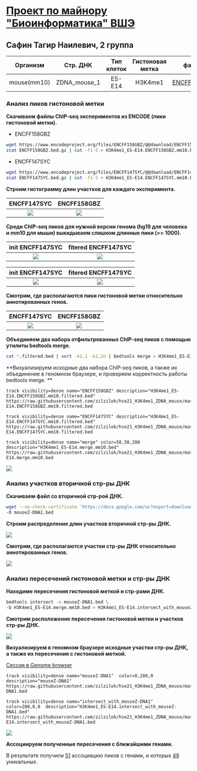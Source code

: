 # [Проект по майнору "Биоинформатика" ВШЭ](http://wiki.cs.hse.ru/%D0%9C%D0%B0%D0%B9%D0%BD%D0%BE%D1%80_%D0%91%D0%B8%D0%BE%D0%B8%D0%BD%D1%84%D0%BE%D1%80%D0%BC%D0%B0%D1%82%D0%B8%D0%BA%D0%B0_2_%D0%B3%D0%BE%D0%B4)
## Сафин Тагир Наилевич, 2 группа


|   Организм  |   Стр. ДНК   | Тип клеток | Гистоновая метка |    файл 1   |    файл 2   |
|:-----------:|:------------:|:----------:|:----------------:|:-----------:|:-----------:|
| mouse(mm10) | ZDNA_mouse_1 |   ES-E14   |      H3K4me1     | [ENCFF158GBZ](https://www.encodeproject.org/files/ENCFF158GBZ/) | [ENCFF147SYC](https://www.encodeproject.org/files/ENCFF147SYC/) |

### Анализ пиков гистоновой метки

**Скачиваем файлы ChIP-seq экспериментов из ENCODE (пики гистоновой метки).**

- ENCFF158GBZ
```bash
wget https://www.encodeproject.org/files/ENCFF158GBZ/@@download/ENCFF158GBZ.bed.gz
zcat ENCFF158GBZ.bed.gz | cut -f1-5 > H3K4me1_ES-E14.ENCFF158GBZ.mm10.bed
```
- ENCFF147SYC
```bash
wget https://www.encodeproject.org/files/ENCFF147SYC/@@download/ENCFF147SYC.bed.gz
zcat ENCFF147SYC.bed.gz | cut -f1-5 > H3K4me1_ES-E14.ENCFF147SYC.mm10.bed
```

**Строим гистограмму длин участков для каждого эксперимента.**

 ENCFF147SYC             |   ENCFF158GBZ
:-------------------------:|:-------------------------:
![](results/len_hist/len_hist.H3K4me1_ES-E14.ENCFF147SYC.mm10.png)  |  ![](results/len_hist/len_hist.H3K4me1_ES-E14.ENCFF158GBZ.mm10.png)

**Среди ChIP-seq пиков для нужной версии генома (hg19 для человека и mm10 для мыши) выкидываем слишком длинные пики (>= 1000).**

init ENCFF147SYC             |  fitered ENCFF147SYC
:-------------------------:|:-------------------------:
![](results/filter_peaks/filter_peaks.H3K4me1_ES-E14.ENCFF158GBZ.mm10.init.hist.png)  |  ![](results/filter_peaks/filter_peaks.H3K4me1_ES-E14.ENCFF158GBZ.mm10.filtered.hist.png)

init ENCFF147SYC             |  fitered ENCFF147SYC
:-------------------------:|:-------------------------:
![](results/filter_peaks/filter_peaks.H3K4me1_ES-E14.ENCFF147SYC.mm10.init.hist.png)  |  ![](results/filter_peaks/filter_peaks.H3K4me1_ES-E14.ENCFF147SYC.mm10.filtered.hist.png)

**Смотрим, где располагаются пики гистоновой метки относительно аннотированных генов.**

 ENCFF147SYC             |   ENCFF158GBZ
:-------------------------:|:-------------------------:
![](results/chip_seeker/chip_seeker.H3K4me1_ES-E14.ENCFF147SYC.mm10.filtered.plotAnnoPie.png)  |  ![](results/chip_seeker/chip_seeker.H3K4me1_ES-E14.ENCFF158GBZ.mm10.filtered.plotAnnoPie.png)

**Объединяем два набора отфильтрованных ChIP-seq пиков с помощью утилиты bedtools merge.**
```bash
cat *.filtered.bed | sort -k1,1 -k2,2n | bedtools merge > H3K4me1_ES-E14.merge.mm10.bed
```

**Визуализируем исходные два набора ChIP-seq пиков, а также их объединение в геномном браузере, и проверяем корректность работы bedtools merge.
**
```
track visibility=dense name="ENCFF158GBZ" description="H3K4me1_ES-E14.ENCFF158GBZ.mm10.filtered.bed"
https://raw.githubusercontent.com/zilzilok/hse21_H3K4me1_ZDNA_mouse/master/data/H3K4me1_ES-E14.ENCFF158GBZ.mm10.filtered.bed

track visibility=dense name="ENCFF147SYC" description="H3K4me1_ES-E14.ENCFF147SYC.mm10.filtered.bed"
https://raw.githubusercontent.com/zilzilok/hse21_H3K4me1_ZDNA_mouse/master/data/H3K4me1_ES-E14.ENCFF147SYC.mm10.filtered.bed

track visibility=dense name="merge" color=50,50,200 description="H3K4me1_ES-E14.merge.mm10.bed"
https://raw.githubusercontent.com/zilzilok/hse21_H3K4me1_ZDNA_mouse/master/data/H3K4me1_ES-E14.merge.mm10.bed
```
![](results/genome_browser/1.png)

### Анализ участков вторичной стр-ры ДНК

**Скачиваем файл со вторичной стр-рой ДНК.**
```bash
wget --no-check-certificate 'https://docs.google.com/uc?export=download&id=1gFY4Ma9OWFJBWVhgdV3TqTf8pgy_ghKy' \
-O mouseZ-DNA1.bed
```

**Строим распределение длин участков вторичной стр-ры ДНК.**

![](results/len_hist/len_hist.mouseZ-DNA1.png)

**Смотрим, где располагаются участки стр-ры ДНК относительно аннотированных генов.**

![](results/chip_seeker/chip_seeker.mouseZ-DNA1.plotAnnoPie.png)

### Анализ пересечений гистоновой метки и стр-ры ДНК

**Находиме пересечения гистоновой меткой и стр-рами ДНК.**
```bash
bedtools intersect -a mouseZ-DNA1.bed \
-b H3K4me1_ES-E14.merge.mm10.bed > H3K4me1_ES-E14.intersect_with_mouseZ-DNA1.bed
```

**Смотрим расположение пересечения гистоновой метки и участков стр-ры ДНК.**

![](results/chip_seeker/chip_seeker.H3K4me1_ES-E14.intersect_with_mouseZ-DNA1.plotAnnoPie.png)

**Визуализируем в геномном браузере исходные участки стр-ры ДНК, а также их пересечения с гистоновой меткой.**

[Сессия в Genome browser](results/genome_browser/hse21_H3K4me1_ZDNA_mouse_session.gz)
```
track visibility=dense name="mouseZ-DNA1"  color=0,200,0  description="mouseZ-DNA1"
https://raw.githubusercontent.com/zilzilok/hse21_H3K4me1_ZDNA_mouse/master/data/mouseZ-DNA1.bed

track visibility=dense name="intersect_with_mouseZ-DNA1"  color=200,0,0  description="H3K4me1_ES-E14.intersect_with_mouseZ-DNA1.bed"
https://raw.githubusercontent.com/zilzilok/hse21_H3K4me1_ZDNA_mouse/master/data/H3K4me1_ES-E14.intersect_with_mouseZ-DNA1.bed
```
![](results/genome_browser/2.png)

**Ассоциируем полученные пересечения с ближайшими генами.**

В результате получили [51](data/H3K4me1_ES-E14.intersect_with_mouseZ-DNA1.genes.txt) ассоциацию пиков с генами, и которых [49](data/H3K4me1_ES-E14.intersect_with_mouseZ-DNA1.genes_uniq.txt) уникальных.

